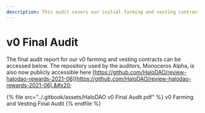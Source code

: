 ```yaml
---
description: This audit covers our initial farming and vesting contracts
---
```


# v0 Final Audit

The final audit report for our v0 farming and vesting contracts can be accessed below. The repository used by the auditors, Monoceros Alpha, is also now publicly accessible here [https://github.com/HaloDAO/review-halodao-rewards-2021-06](https://github.com/HaloDAO/review-halodao-rewards-2021-06).&#x20;

{% file src="../.gitbook/assets/HaloDAO v0 Final Audit.pdf" %}
v0 Farming and Vesting Final Audit
{% endfile %}

